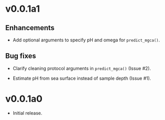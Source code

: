 # v0.0.1a1

## Enhancements

* Add optional arguments to specify pH and omega for `predict_mgca()`.


## Bug fixes

* Clarify cleaning protocol arguments in `predict_mgca()` (Issue #2).

* Estimate pH from sea surface instead of sample depth (Issue #1).


# v0.0.1a0

* Initial release.